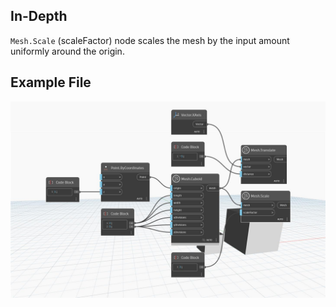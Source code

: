 ## In-Depth
`Mesh.Scale` (scaleFactor) node scales the mesh by the input amount uniformly around the origin.

## Example File

![Example](./Autodesk.DesignScript.Geometry.Mesh.Scale(mesh.scaleFactor)_img.jpg)